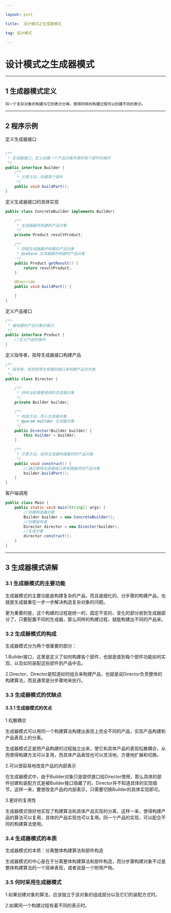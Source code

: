 ```yaml
---

layout: post

title:  设计模式之生成器模式

tag: 设计模式

---
```


# 设计模式之生成器模式

---

## 1 生成器模式定义

```
将一个复杂对象的构建与它的表示分离，使得同样的构建过程可以创建不同的表示。
```

---

## 2 程序示例

定义生成器接口

```java

/**
 * 生成器接口，定义创建一个产品对象所需的各个部件的操作
 */
public interface Builder {
    /**
     * 示意方法，构建某个部件
     */
    public void buildPart();
}
```

定义生成器接口的具体实现

```java
public class ConcreteBuilder implements Builder{

    /**
     * 生成器最终构建的产品对象
     */
    private Product resultProduct;

    /**
     * 获取生成器最终构建的产品对象
     * @return 生成器最终构建的产品对象
     */
    public Product getResult() {
        return resultProduct;
    }

    @Override
    public void buildPart() {

    }
}
```

定义产品接口

```java
/**
 * 被构建的产品对象的接口
 */
public interface Product {
    //定义产品的操作
}
```

定义指导者，指导生成器接口构建产品

```java
/**
 * 指导者，指导使用生成器的接口来构建产品的对象
 */
public class Director {

    /**
     * 持有当前需要使用的生成器对象
     */
    private Builder builder;

    /**
     * 构造方法，传入生成器对象
     * @param builder 生成器对象
     */
    public Director(Builder builder) {
        this.builder = builder;
    }

    /**
     * 示意方法，指导生成器构建最终的产品对象
     */
    public void construct() {
        //通过使用生成器接口来构建最终的产品对象
        builder.buildPart();
    }
}
```

客户端调用

```java
public class Main {
    public static void main(String[] args) {
        //创建构造器对象
        Builder builder = new ConcreteBuilder();
        //创建指导者
        Director director = new Dicector(builder);
        //生成对象
        director.construct();
    }
}
```

---

## 3 生成器模式讲解

### 3.1 生成器模式的主要功能

生成器模式的主要功能是构建复杂的产品，而且是细化的、分步骤的构建产品，也就是生成器重在一步一步解决构造复杂对象的问题。

更为重要的是，这个构建的过程是统一的，固定不变的，变化的部分放到生成器部分了，只要配置不同的生成器，那么同样的构建过程，就能构建出不同的产品来。

### 3.2 生成器模式的构成

生成器模式分为两个很重要的部分：

1.Builder接口，这里是定义了如何构建各个部件，也就是直到每个部件功能如何实现，以及如何装配这些部件到产品中去。

2.Director，Director是知道如何组合来构建产品，也就是说Director负责整体的构建算法，而且通常是分步骤地来执行。

### 3.3 生成器模式的优缺点

#### 3.3.1 生成器模式的优点

1.松散耦合

生成器模式可以用同一个构建算法构建出表现上完全不同的产品，实现产品构建和产品表现上的分离。

生成器模式正是把产品构建的过程独立出来，使它和具体产品的表现松散耦合，从而使得构建方法可以复用，而具体产品表现也可以灵活地，方便地扩展和切换。

2.可以很容易地改变产品的内部表示

在生成器模式中，由于Builder对象只是提供接口给Director使用，那么具体的部件创建和装配方式是被Builder接口隐藏了的，Director并不知道具体的实现细节。这样一来，要想改变产品的内部表示，只需要切换Builder的具体实现即可。

3.更好的复用性

生成器模式很好地实现了构建算法和具体产品实现的分离，这样一来，使得构建产品的算法可以复用，具体的产品实现也可以复用。同一个产品的实现，可以配合不同的构建算法使用。

### 3.4 生成器模式的本质

生成器模式的本质：分离整体构建算法和部件构造

生成器模式的中心是在于分离整体构建算法和部件构造，而分步骤构建对象不过是整体构建算法的一个简单表现，或者说是一个附带产物。


### 3.5 何时采用生成器模式

1.如果创建对象的算法，应该独立于该对象的组成部分以及它们的装配方式时。

2.如果同一个构建过程有着不同的表示时。